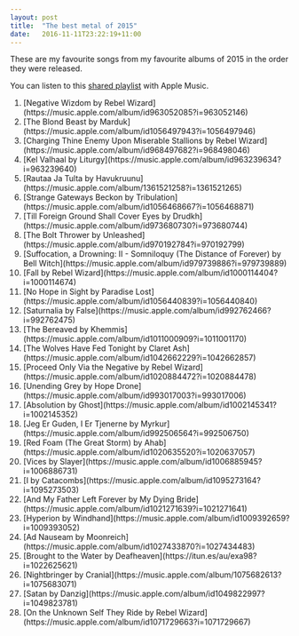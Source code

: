 ```yaml
---
layout: post
title:  "The best metal of 2015"
date:   2016-11-11T23:22:19+11:00
---
```


These are my favourite songs from my favourite albums of 2015 in the order they were released.

You can listen to this [shared playlist][] with Apple Music.

[shared playlist]: https://music.apple.com/playlist/idpl.f17adb19513c43c7addfefd45a329991

1. <!-- 2015-01-17 --> [Negative Wizdom by Rebel Wizard](https://music.apple.com/album/id963052085?i=963052146)
1. <!-- 2015-01-19 --> [The Blond Beast by Marduk](https://music.apple.com/album/id1056497943?i=1056497946)
1. <!-- 2015-02-17 --> [Charging Thine Enemy Upon Miserable Stallions by Rebel Wizard](https://music.apple.com/album/id968497682?i=968498046)
1. <!-- 2015-03-24 --> [Kel Valhaal by Liturgy](https://music.apple.com/album/id963239634?i=963239640)
1. <!-- 2015-04-06 --> [Rautaa Ja Tulta by Havukruunu](https://music.apple.com/album/1361521258?i=1361521265)
1. <!-- 2015-04-20 --> [Strange Gateways Beckon by Tribulation](https://music.apple.com/album/id1056468667?i=1056468871)
1. <!-- 2015-04-20 --> [Till Foreign Ground Shall Cover Eyes by Drudkh](https://music.apple.com/album/id973680730?i=973680744)
1. <!-- 2015-04-24 --> [The Bolt Thrower by Unleashed](https://music.apple.com/album/id970192784?i=970192799)
1. <!-- 2015-04-28 --> [Suffocation, a Drowning: II - Somniloquy (The Distance of Forever) by Bell Witch](https://music.apple.com/album/id979739886?i=979739889)
1. <!-- 2015-05-29 --> [Fall by Rebel Wizard](https://music.apple.com/album/id1000114404?i=1000114674)
1. <!-- 2015-05-29 --> [No Hope in Sight by Paradise Lost](https://music.apple.com/album/id1056440839?i=1056440840)
1. <!-- 2015-06-16 --> [Saturnalia by False](https://music.apple.com/album/id992762466?i=992762475)
1. <!-- 2015-07-07 --> [The Bereaved by Khemmis](https://music.apple.com/album/id1011000909?i=1011001170)
1. <!-- 2015-07-08 --> [The Wolves Have Fed Tonight by Claret Ash](https://music.apple.com/album/id1042662229?i=1042662857)
1. <!-- 2015-07-17 --> [Proceed Only Via the Negative by Rebel Wizard](https://music.apple.com/album/id1020884472?i=1020884478)
1. <!-- 2015-07-24 --> [Unending Grey by Hope Drone](https://music.apple.com/album/id993017003?i=993017006)
1. <!-- 2015-08-21 --> [Absolution by Ghost](https://music.apple.com/album/id1002145341?i=1002145352)
1. <!-- 2015-08-21 --> [Jeg Er Guden, I Er Tjenerne by Myrkur](https://music.apple.com/album/id992506564?i=992506750)
1. <!-- 2015-08-28 --> [Red Foam (The Great Storm) by Ahab](https://music.apple.com/album/id1020635520?i=1020637057)
1. <!-- 2015-09-11 --> [Vices by Slayer](https://music.apple.com/album/id1006885945?i=1006886731)
1. <!-- 2015-09-12 --> [I by Catacombs](https://music.apple.com/album/id1095273164?i=1095273503)
1. <!-- 2015-09-18 --> [And My Father Left Forever by My Dying Bride](https://music.apple.com/album/id1021271639?i=1021271641)
1. <!-- 2015-09-18 --> [Hyperion by Windhand](https://music.apple.com/album/id1009392659?i=1009393052)
1. <!-- 2015-09-19 --> [Ad Nauseam by Moonreich](https://music.apple.com/album/id1027433870?i=1027434483)
1. <!-- 2015-10-02 --> [Brought to the Water by Deafheaven](https://itun.es/au/exa98?i=1022625621)
1. <!-- 2015-11-27 --> [Nightbringer by Cranial](https://music.apple.com/album/1075682613?i=1075683071)
1. <!-- 2015-11-27 --> [Satan by Danzig](https://music.apple.com/album/id1049822997?i=1049823781)
1. <!-- 2015-12-11 --> [On the Unknown Self They Ride by Rebel Wizard](https://music.apple.com/album/id1071729663?i=1071729667)

